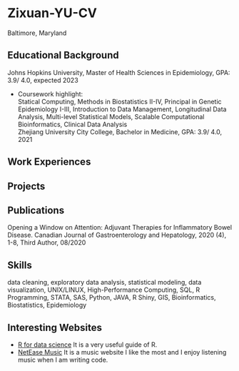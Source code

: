 # Zixuan-YU-CV
Baltimore, Maryland

## Educational Background  
Johns Hopkins University, Master of Health Sciences in Epidemiology, GPA: 3.9/ 4.0, expected 2023  
- Coursework highlight:   
Statical Computing, Methods in Biostatistics II-IV, Principal in Genetic Epidemiology I-III, Introduction to Data Management, Longitudinal Data Analysis, Multi-level Statistical Models, Scalable Computational Bioinformatics, Clinical Data Analysis  
Zhejiang University City College, Bachelor in Medicine, GPA: 3.9/ 4.0, 2021  

## Work Experiences


## Projects

## Publications
Opening a Window on Attention: Adjuvant Therapies for Inflammatory Bowel Disease. Canadian Journal of Gastroenterology and Hepatology, 2020 (4), 1-8, Third Author, 08/2020 
## Skills
data cleaning, exploratory data analysis, statistical modeling, data visualization, UNIX/LINUX, High-Performance Computing, SQL, R Programming, STATA, SAS, Python, JAVA, R Shiny, GIS, Bioinformatics, Biostatistics, Epidemiology

## Interesting Websites  
- [R for data science](https://r4ds.had.co.nz/) It is a very useful guide of R.  
- [NetEase Music](https://music.163.com/) It is a music website I like the most and I enjoy listening music when I am writing code. 

